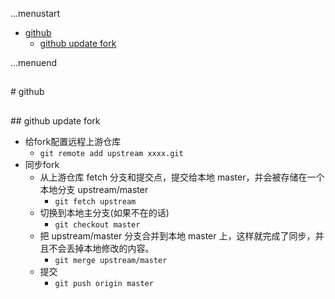 ...menustart

 * [github](#bf215181b5140522137b3d4f6b73544a)
	 * [github update fork](#f6b73a9a864f02b2d14ad454c6b09e68)

...menuend


<h2 id="bf215181b5140522137b3d4f6b73544a"></h2>
# github 

<h2 id="f6b73a9a864f02b2d14ad454c6b09e68"></h2>
## github update fork

 - 给fork配置远程上游仓库 
    - `git remote add upstream xxxx.git`
 - 同步fork
    - 从上游仓库 fetch 分支和提交点，提交给本地 master，并会被存储在一个本地分支 upstream/master 
        - `git fetch upstream` 
    - 切换到本地主分支(如果不在的话) 
        - `git checkout master` 
    - 把 upstream/master 分支合并到本地 master 上，这样就完成了同步，并且不会丢掉本地修改的内容。
        - `git merge upstream/master` 
    - 提交 
        - `git push origin master`

        

